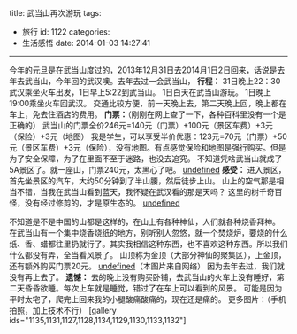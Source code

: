 title: 武当山再次游玩
tags:
  - 旅行
id: 1122
categories:
  - 生活感悟
date: 2014-01-03 14:27:41
---

今年的元旦是在武当山度过的，2013年12月31日去2014月1日2日回来，话说是去年去武当山，今年回的武汉噢。去年去过一会武当山，
**行程：**
31日晚上22：30武汉乘坐火车出发，1日早上5:22到武当山。
1日白天在武当山游玩。
1日晚上19:00乘坐火车回武汉。
交通比较方便，前一天晚上去，第二天晚上回，晚上都在车上，免去住酒店的费用。
**门票：**（刚刚在网上查了一下，各种百科里没有一个是正确的）
武当山的门票全价246元=140元（门票）+100元（景区车费）+3元（保险）+3元（地图）
我是学生，可以享受半价优惠：123元=70元（门票）+50元（景区车费）+3元（保险），没有地图。有点感觉保险和地图是强行购买。但是为了安全保障，为了在里面不至于迷路，也没去追究。
不知道凭啥武当山就成了5A景区了。就一座山，门票240元，太黑心了吧。
[undefined](http://ilidong.com/html/1122.html/desktop)
**感受：**
进入景区，首先坐景区的汽车，大约50分钟到了半山腰，然后徒步上山。
山上的空气那是相当不错，当我在武当山看到蓝天，我怀疑在武汉看的那是天吗？
这里的树千奇百怪，没有经过修剪的，才是原生态的。
[undefined](http://ilidong.com/html/1122.html/tiff-infomation)

不知道是不是中国的山都是这样的，在山上有各种神仙，人们就各种烧香拜神。
在武当山有一个集中烧香烧纸的地方，别听别人忽悠，就一个焚烧炉，要烧的什么纸、香、蜡都往里扔就行了。其实我相信这种东西，也不喜欢这种东西。所以我们什么都没有弄，全当看风景了。
山顶称为金顶（大部分神仙的聚集区），上金顶，还有额外购买门票20元。
[undefined](http://ilidong.com/html/1122.html/jinding)（本图片来自网络）
因为去年去过，我们就没有再上去了。
**遗憾：**
去的晚上没有购买卧铺，去武当山的火车上没有睡好，第二天昏昏欲睡。每次上车就是睡觉，错过了在车上可以看到的风景。
可能是因为平时太宅了，爬完上回来我的小腿酸痛酸痛的，现在还是痛的。
更多图片：（手机拍照，加上技术不行）
[gallery ids="1135,1131,1127,1128,1134,1129,1130,1133,1132"]